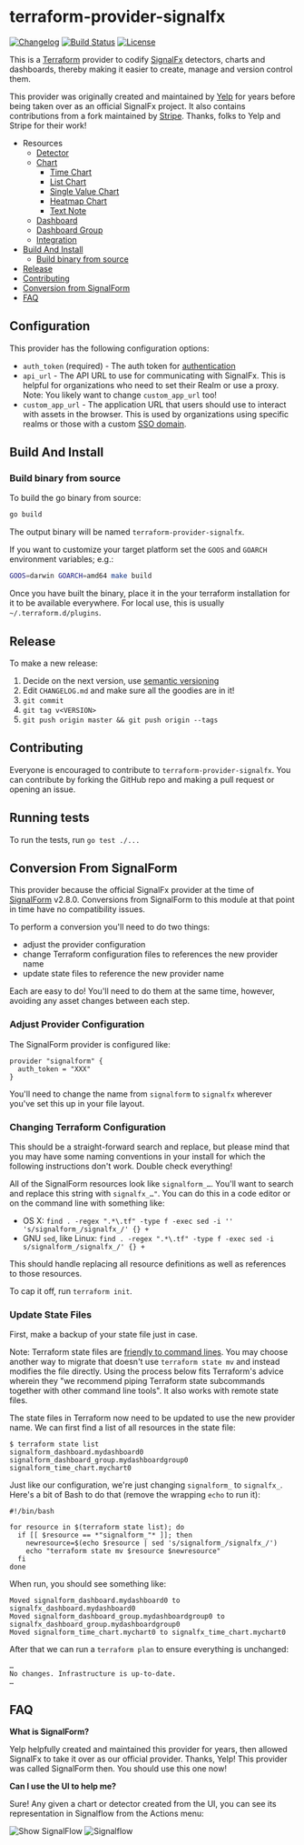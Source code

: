 # terraform-provider-signalfx

[![Changelog](https://img.shields.io/badge/changelog-right%20here-blue.svg)](https://github.com/signalfx/terraform-provider-signalfx/blob/master/CHANGELOG.md)
[![Build Status](https://travis-ci.org/signalfx/terraform-provider-signalfx.svg?branch=master)](https://travis-ci.org/signalfx/terraform-provider-signalfx)
[![License](https://img.shields.io/badge/License-Apache%202.0-blue.svg)](https://opensource.org/licenses/Apache-2.0)

This is a [Terraform](https://www.terraform.io/) provider to codify [SignalFx](http://signalfx.com) detectors, charts and dashboards, thereby making it easier to create, manage and version control them.

This provider was originally created and maintained by [Yelp](https://www.yelp.com/engineering) for years before being taken over as an official SignalFx project. It also contains contributions from a fork maintained by [Stripe](https://stripe.com/). Thanks, folks to Yelp and Stripe for their work!

* Resources
    * [Detector](https://github.com/signalfx/terraform-provider-signalfx/blob/master/docs/resources/detector.md)
    * [Chart](https://github.com/signalfx/terraform-provider-signalfx/blob/master/docs/resources/chart.md)
        * [Time Chart](https://github.com/signalfx/terraform-provider-signalfx/blob/master/docs/resources/time_chart.md)
        * [List Chart](https://github.com/signalfx/terraform-provider-signalfx/blob/master/docs/resources/list_chart.md)
        * [Single Value Chart](https://github.com/signalfx/terraform-provider-signalfx/blob/master/docs/resources/single_value_chart.md)
        * [Heatmap Chart](https://github.com/signalfx/terraform-provider-signalfx/blob/master/docs/resources/heatmap_chart.md)
        * [Text Note](https://github.com/signalfx/terraform-provider-signalfx/blob/master/docs/resources/text_note.md)
    * [Dashboard](https://github.com/signalfx/terraform-provider-signalfx/blob/master/docs/resources/dashboard.md)
    * [Dashboard Group](https://github.com/signalfx/terraform-provider-signalfx/blob/master/docs/resources/dashboard_group.md)
    * [Integration](https://github.com/signalfx/terraform-provider-signalfx/blob/master/docs/resources/integration.md)
* [Build And Install](#build-and-install)
    * [Build binary from source](#build-binary-from-source)
* [Release](#release)
* [Contributing](#contributing)
* [Conversion from SignalForm](#conversion-from-signalform)
* [FAQ](#faq)

## Configuration

This provider has the following configuration options:

* `auth_token` (required) - The auth token for [authentication](https://developers.signalfx.com/basics/authentication.html)
* `api_url` - The API URL to use for communicating with SignalFx. This is helpful for organizations who need to set their Realm or use a proxy.
 Note: You likely want to change `custom_app_url` too!
* `custom_app_url` - The application URL that users should use to interact with assets in the browser. This is used by organizations using specific realms or those with a custom [SSO domain](https://docs.signalfx.com/en/latest/admin-guide/sso.html).

## Build And Install

### Build binary from source

To build the go binary from source:

```bash
go build
```

The output binary will be named `terraform-provider-signalfx`.

If you want to customize your target platform set the `GOOS` and `GOARCH` environment variables; e.g.:
```bash
GOOS=darwin GOARCH=amd64 make build
```

Once you have built the binary, place it in the your terraform installation for it to be available everywhere. For local use, this is usually `~/.terraform.d/plugins`.

## Release

To make a new release:

1. Decide on the next version, use [semantic versioning](https://semver.org/)
1. Edit `CHANGELOG.md` and make sure all the goodies are in it!
1. `git commit`
1. `git tag v<VERSION>`
1. `git push origin master && git push origin --tags`

## Contributing
Everyone is encouraged to contribute to `terraform-provider-signalfx`. You can contribute by forking the GitHub repo and making a pull request or opening an issue.

## Running tests

To run the tests, run `go test ./...`

## Conversion From SignalForm

This provider because the official SignalFx provider at the time of [SignalForm](https://github.com/Yelp/terraform-provider-signalform) v2.8.0. Conversions from SignalForm to this module at that point in time have no compatibility issues.

To perform a conversion you'll need to do two things:
* adjust the provider configuration
* change Terraform configuration files to references the new provider name
* update state files to reference the new provider name

Each are easy to do! You'll need to do them at the same time, however, avoiding any asset changes between each step.

### Adjust Provider Configuration

The SignalForm provider is configured like:

```
provider "signalform" {
  auth_token = "XXX"
}
```

You'll need to change the name from `signalform` to `signalfx` wherever you've set this up in your file layout.

### Changing Terraform Configuration

This should be a straight-forward search and replace, but please mind that you may have some naming conventions in your install for which the following instructions don't work. Double check everything!

All of the SignalForm resources look like `signalform_…`. You'll want to search and replace this string with `signalfx_…"`. You can do this in a code editor or on the command line with something like:

* OS X: `find . -regex ".*\.tf" -type f -exec sed -i '' 's/signalform_/signalfx_/' {} +`
* GNU `sed`, like Linux: `find . -regex ".*\.tf" -type f -exec sed -i s/signalform_/signalfx_/' {} +`

This should handle replacing all resource definitions as well as references to those resources.

To cap it off, run `terraform init`.

### Update State Files

First, make a backup of your state file just in case.

Note: Terraform state files are [friendly to command lines](https://www.terraform.io/docs/commands/state/index.html#command-line-friendly). You may choose another way to migrate that doesn't use `terraform state mv` and instead modifies the file directly. Using the process below fits Terraform's advice wherein they "we recommend piping Terraform state subcommands together with other command line tools". It also works with remote state files.

The state files in Terraform now need to be updated to use the new provider name. We can first find a list of all resources in the state file:

```
$ terraform state list
signalform_dashboard.mydashboard0
signalform_dashboard_group.mydashboardgroup0
signalform_time_chart.mychart0
```

Just like our configuration, we're just changing `signalform_` to `signalfx_`. Here's a bit of Bash to do that (remove the wrapping `echo` to run it):

```
#!/bin/bash

for resource in $(terraform state list); do
  if [[ $resource == *"signalform_"* ]]; then
    newresource=$(echo $resource | sed 's/signalform_/signalfx_/')
    echo "terraform state mv $resource $newresource"
  fi
done
```

When run, you should see something like:

```
Moved signalform_dashboard.mydashboard0 to signalfx_dashboard.mydashboard0
Moved signalform_dashboard_group.mydashboardgroup0 to signalfx_dashboard_group.mydashboardgroup0
Moved signalform_time_chart.mychart0 to signalfx_time_chart.mychart0
```

After that we can run a `terraform plan` to ensure everything is unchanged:

```
…
No changes. Infrastructure is up-to-date.
…
```

## FAQ

**What is SignalForm?**

Yelp helpfully created and maintained this provider for years, then allowed SignalFx to take it over as our official provider. Thanks, Yelp! This provider was called SignalForm then. You should use this one now!

**Can I use the UI to help me?**

Sure! Any given a chart or detector created from the UI, you can see its representation in Signalflow from the Actions menu:

![Show SignalFlow](https://github.com/signalfx/terraform-provider-signalfx/raw/master/docs/show_signalflow.png)
![Signalflow](https://github.com/signalfx/terraform-provider-signalfx/raw/master/docs/signalflow.png)
